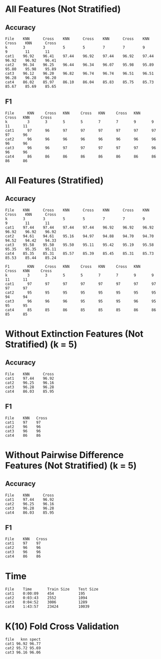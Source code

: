 # All Features (Not Stratified)

## Accuracy
	File    KNN      Cross    KNN      Cross    KNN      Cross    KNN      Cross    KNN      Cross
	k       3        3        5        5        7        7        9        9        11       11
	cat1    96.92    96.41    97.44    96.92    97.44    96.92    97.44    96.92    96.92    96.41
	cat2    96.34    96.25    96.44    96.34    96.07    95.98    95.89    95.80    95.98    95.89
	cat3    96.12    96.20    96.82    96.74    96.74    96.51    96.51    96.28    96.28    96.20
	cat4    86.02    85.97    86.10    86.04    85.83    85.75    85.73    85.67    85.69    85.65

## F1
	File      KNN     Cross   KNN     Cross   KNN     Cross   KNN     Cross   KNN     Cross
	k         3       3       5       5       7       7       9       9       11      11
	cat1      97      96      97      97      97      97      97      97      97      96
	cat2      96      96      96      96      96      96      96      96      96      96
	cat3      96      96      97      97      97      97      97      96      96      96
	cat4      86      86      86      86      86      86      86      86      86      86


# All Features (Stratified)

## Accuracy
	File    KNN      Cross    KNN      Cross    KNN      Cross    KNN      Cross    KNN      Cross
	k       3        3        5        5        7        7        9        9        11       11
	cat1    97.44    97.44    97.44    97.44    96.92    96.92    96.92    96.92    96.92    96.92
	cat2    94.61    94.61    95.16    94.97    94.88    94.70    94.70    94.52    94.42    94.33
	cat3    95.58    95.50    95.50    95.11    95.42    95.19    95.58    95.35    95.35    95.11
	cat4    85.35    85.31    85.57    85.39    85.45    85.31    85.73    85.53    85.44    85.24

	F1        KNN     Cross   KNN     Cross   KNN     Cross   KNN     Cross   KNN     Cross
	k         3       3       5       5       7       7       9       9       11      11
	cat1      97      97      97      97      97      97      97      97      97      97
	cat2      95      95      95      95      95      95      95      95      94      94
	cat3      96      96      96      95      95      95      96      95      95      95
	cat4      85      85      86      85      85      85      86      86      85      85


# Without Extinction Features (Not Stratified) (k = 5)

## Accuracy
	File    KNN      Cross
	cat1    97.44    96.92
	cat2    96.25    96.16
	cat3    96.28    96.28
	cat4    86.03    85.95

## F1
	File    KNN   Cross
	cat1    97    97
	cat2    96    96
	cat3    96    96
	cat4    86    86


# Without Pairwise Difference Features (Not Stratified) (k = 5)

## Accuracy
	File    KNN      Cross
	cat1    97.44    96.92
	cat2    96.25    96.16
	cat3    96.28    96.28
	cat4    86.03    85.95

## F1
	File    KNN   Cross
	cat1    97    97
	cat2    96    96
	cat3    96    96
	cat4    86    86


# Time
	File    Time       Train Size    Test Size
	cat1    0:00:09    454           195
	cat2    0:03:43    2552          1094
	cat3    0:04:52    3006          1289
	cat4    1:43:57    23424         10039

# K(10) Fold Cross Validation
	file   knn spect
	cat1 96.92 96.77
	cat2 95.72 95.69
	cat3 96.16 96.06
